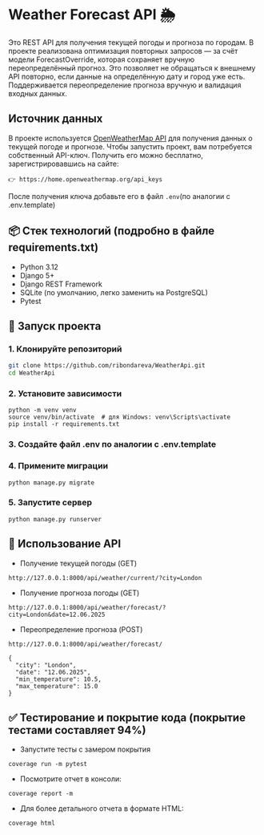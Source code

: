 # Weather Forecast API 🌦️

Это REST API для получения текущей погоды и прогноза по городам.  В проекте реализована оптимизация повторных запросов — за счёт модели ForecastOverride, которая сохраняет вручную переопределённый прогноз. Это позволяет не обращаться к внешнему API повторно, если данные на определённую дату и город уже есть. Поддерживается переопределение прогноза вручную и валидация входных данных.
## Источник данных
В проекте используется [OpenWeatherMap API](https://openweathermap.org/api) для получения данных о текущей погоде и прогнозе.
Чтобы запустить проект, вам потребуется собственный API-ключ. Получить его можно бесплатно, зарегистрировавшись на сайте:
```
👉 https://home.openweathermap.org/api_keys
```
После получения ключа добавьте его в файл `.env`(по аналогии с .env.template)

## 📦 Стек технологий (подробно в файле requirements.txt)

- Python 3.12
- Django 5+
- Django REST Framework
- SQLite (по умолчанию, легко заменить на PostgreSQL)
- Pytest

## 🚀 Запуск проекта

### 1. Клонируйте репозиторий

```bash
git clone https://github.com/ribondareva/WeatherApi.git
cd WeatherApi
```
### 2. Установите зависимости
```
python -m venv venv
source venv/bin/activate  # для Windows: venv\Scripts\activate
pip install -r requirements.txt
```
### 3. Создайте файл .env по аналогии с .env.template
### 4. Примените миграции
```
python manage.py migrate
```
### 5. Запустите сервер
```
python manage.py runserver
```
## 📘 Использование API
- Получение текущей погоды (GET)
```
http://127.0.0.1:8000/api/weather/current/?city=London
```

- Получение прогноза погоды (GET)
```
http://127.0.0.1:8000/api/weather/forecast/?city=London&date=12.06.2025
```
- Переопределение прогноза (POST)
```
http://127.0.0.1:8000/api/weather/forecast/
```
```
{
  "city": "London",
  "date": "12.06.2025",
  "min_temperature": 10.5,
  "max_temperature": 15.0
}
```
##  ✅ Тестирование и покрытие кода (покрытие тестами составляет 94%)
- Запустите тесты с замером покрытия
```
coverage run -m pytest
```
- Посмотрите отчет в консоли:
```
coverage report -m
```
- Для более детального отчета в формате HTML:
```
coverage html
```
